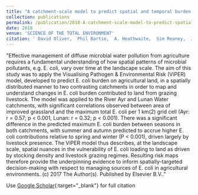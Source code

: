 ```yaml
---
title: "A catchment-scale model to predict spatial and temporal burden of E. coli on pasture from grazing livestock"
collection: publications
permalink: /publication/2018-A-catchment-scale-model-to-predict-spatial-and-temporal-burden-of-E-coli-on-pasture-from-grazing-livestock
date: 2018
venue: 'SCIENCE OF THE TOTAL ENVIRONMENT'
citation: ' David Oliver,  Phil Bartie,  A. Heathwaite,  Sim Reaney,  Jared Parnell,  Richard Quilliam, &quot;A catchment-scale model to predict spatial and temporal burden of E. coli on pasture from grazing livestock.&quot; SCIENCE OF THE TOTAL ENVIRONMENT, {2018}.'
---
```

"Effective management of diffuse microbial water pollution from agriculture requires a fundamental understanding of how spatial patterns of microbial pollutants, e.g. E. coli, vary over time at the landscape scale. The aim of this study was to apply the Visualising Pathogen &amp; Environmental Risk (ViPER) model, developed to predict E. coli burden on agricultural land, in a spatially distributed manner to two contrasting catchments in order to map and understand changes in E. coli burden contributed to land from grazing livestock. The model was applied to the River Ayr and Lunan Water catchments, with significant correlations observed between area of improved grassland and the maximum total E. coli per 1 km(2) grid cell (Ayr: r = 0.57; p < 0.001, Lunan: r = 0.32; p < 0.001). There was a significant difference in the predicted maximum E. coli burden between seasons in both catchments, with summer and autumn predicted to accrue higher E. coli contributions relative to spring and winter (P < 0.001), driven largely by livestock presence. The ViPER model thus describes, at the landscape scale, spatial nuances in the vulnerability of E. coli loading to land as driven by stocking density and livestock grazing regimes. Resulting risk maps therefore provide the underpinning evidence to inform spatially-targeted decision-making with respect to managing sources of E. coli in agricultural environments. (c) 2017 The Author(s). Published by Elsevier B.V.."

Use [Google Scholar](https://scholar.google.com/scholar?q=A+catchment+scale+model+to+predict+spatial+and+temporal+burden+of+E.+coli+on+pasture+from+grazing+livestock){:target="_blank"} for full citation